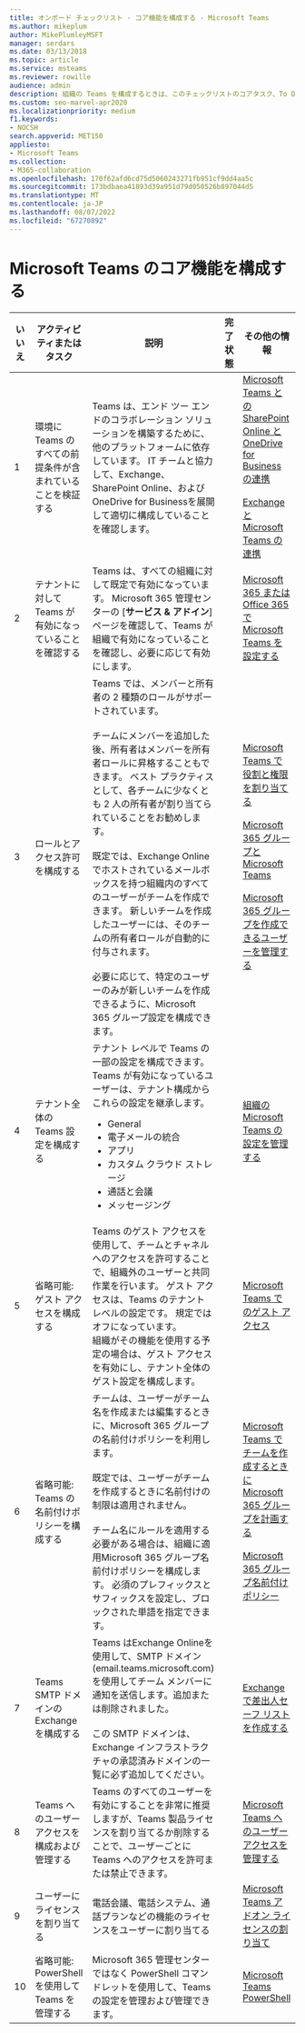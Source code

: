 ```yaml
---
title: オンボード チェックリスト - コア機能を構成する - Microsoft Teams
ms.author: mikeplum
author: MikePlumleyMSFT
manager: serdars
ms.date: 03/13/2018
ms.topic: article
ms.service: msteams
ms.reviewer: rowille
audience: admin
description: 組織の Teams を構成するときは、このチェックリストのコアタスク、To Do タスク、アクティビティに従ってください。
ms.custom: seo-marvel-apr2020
ms.localizationpriority: medium
f1.keywords:
- NOCSH
search.appverid: MET150
appliesto:
- Microsoft Teams
ms.collection:
- M365-collaboration
ms.openlocfilehash: 170f62afd6cd75d5060243271fb951cf9dd4aa5c
ms.sourcegitcommit: 173bdbaea41893d39a951d79d050526b897044d5
ms.translationtype: MT
ms.contentlocale: ja-JP
ms.lasthandoff: 08/07/2022
ms.locfileid: "67270892"
---
```

# <a name="configure-microsoft-teams-core-capabilities"></a>Microsoft Teams のコア機能を構成する

| いいえ | アクティビティまたはタスク | 説明 | 完了状態 | その他の情報 |
|----|-----------------------------------------------------------------|--------------------------------------------------------------------------------------------------------------------------------------------------------------------------------------------------------------------------------------------------------------------------------------------------------------------------------------------------------------------------------------------------------------------------------------------------------------------------------------------------------------------------------------------|------------|---------------------------------------------------------------------------------------------------------------------------------------------------------------------------------------------------------------------------------------------------------------------------------------------------------------------------------------------------------------------------------------|
| 1  | 環境に Teams のすべての前提条件が含まれていることを検証する | Teams は、エンド ツー エンドのコラボレーション ソリューションを構築するために、他のプラットフォームに依存しています。 IT チームと協力して、Exchange、SharePoint Online、およびOneDrive for Businessを展開して適切に構成していることを確認します。 | | [Microsoft Teams との SharePoint Online と OneDrive for Business の連携](sharepoint-onedrive-interact.md) <br/><br/>[Exchange と Microsoft Teams の連携](exchange-teams-interact.md) |
| 2  | テナントに対して Teams が有効になっていることを確認する | Teams は、すべての組織に対して既定で有効になっています。 Microsoft 365 管理センターの [**サービス & アドイン**] ページを確認して、Teams が組織で有効になっていることを確認し、必要に応じて有効にします。 | | [Microsoft 365 または Office 365 で Microsoft Teams を設定する](office-365-set-up.md) |
| 3  | ロールとアクセス許可を構成する | Teams では、メンバーと所有者の 2 種類のロールがサポートされています。 <br/><br/>チームにメンバーを追加した後、所有者はメンバーを所有者ロールに昇格することもできます。 ベスト プラクティスとして、各チームに少なくとも 2 人の所有者が割り当てられていることをお勧めします。 <br/><br/>既定では、Exchange Onlineでホストされているメールボックスを持つ組織内のすべてのユーザーがチームを作成できます。 新しいチームを作成したユーザーには、そのチームの所有者ロールが自動的に付与されます。 <br/><br/>必要に応じて、特定のユーザーのみが新しいチームを作成できるように、Microsoft 365 グループ設定を構成できます。 | | [Microsoft Teams で役割と権限を割り当てる](assign-roles-permissions.md) <br/><br/>[Microsoft 365 グループと Microsoft Teams](office-365-groups.md) <br/><br/>[Microsoft 365 グループを作成できるユーザーを管理する](https://support.office.com/article/Manage-who-can-create-Office-365-Groups-4c46c8cb-17d0-44b5-9776-005fced8e618) |
| 4  | テナント全体の Teams 設定を構成する | テナント レベルで Teams の一部の設定を構成できます。 Teams が有効になっているユーザーは、テナント構成からこれらの設定を継承します。<ul><li>General</li><li>電子メールの統合</li><li>アプリ</li><li>カスタム クラウド ストレージ</li><li>通話と会議</li><li>メッセージング</li></ul>| | [組織のMicrosoft Teams の設定を管理する](enable-features-office-365.md) |
| 5  | 省略可能: ゲスト アクセスを構成する | Teams のゲスト アクセスを使用して、チームとチャネルへのアクセスを許可することで、組織外のユーザーと共同作業を行います。 ゲスト アクセスは、Teams のテナント レベルの設定です。 規定ではオフになっています。 <br/>組織がその機能を使用する予定の場合は、ゲスト アクセスを有効にし、テナント全体のゲスト設定を構成します。 | | [Microsoft Teams でのゲスト アクセス](guest-access.md) |
| 6  | 省略可能: Teams の名前付けポリシーを構成する | チームは、ユーザーがチーム名を作成または編集するときに、Microsoft 365 グループの名前付けポリシーを利用します。 <br/><br/>既定では、ユーザーがチームを作成するときに名前付けの制限は適用されません。 <br/><br/>チーム名にルールを適用する必要がある場合は、組織に適用Microsoft 365 グループ名前付けポリシーを構成します。 必須のプレフィックスとサフィックスを設定し、ブロックされた単語を指定できます。 | | [Microsoft Teams でチームを作成するときに Microsoft 365 グループを計画する](plan-office-365-groups.md) <br/><br/>[Microsoft 365 グループ名前付けポリシー](https://support.office.com/article/Office-365-Groups-naming-policy-6ceca4d3-cad1-4532-9f0f-d469dfbbb552) |
| 7  | Teams SMTP ドメインの Exchange を構成する | Teams はExchange Onlineを使用して、SMTP ドメイン (email.teams.microsoft.com) を使用してチーム メンバーに通知を送信します。追加または削除されました。 <br/><br/>この SMTP ドメインは、Exchange インフラストラクチャの承認済みドメインの一覧に必ず追加してください。 | | [Exchange で差出人セーフ リストを作成する](/microsoft-365/security/office-365-security/create-safe-sender-lists-in-office-365?view=o365-worldwide) |
| 8  | Teams へのユーザー アクセスを構成および管理する | Teams のすべてのユーザーを有効にすることを非常に推奨しますが、Teams 製品ライセンスを割り当てるか削除することで、ユーザーごとに Teams へのアクセスを許可または禁止できます。 | | [Microsoft Teams へのユーザー アクセスを管理する](user-access.md) |
| 9  | ユーザーにライセンスを割り当てる | 電話会議、電話システム、通話プランなどの機能のライセンスをユーザーに割り当てる | | [Microsoft Teams アドオン ライセンスの割り当て](teams-add-on-licensing/assign-teams-add-on-licenses.md)|
| 10 | 省略可能: PowerShell を使用して Teams を管理する | Microsoft 365 管理センターではなく PowerShell コマンドレットを使用して、Teams の設定を管理および管理できます。 | | [Microsoft Teams PowerShell](/powershell/module/teams/?view=teams-ps) |
